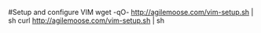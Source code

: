 #Setup and configure VIM
    wget -qO- http://agilemoose.com/vim-setup.sh | sh
    curl http://agilemoose.com/vim-setup.sh | sh
